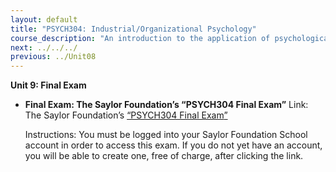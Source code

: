 ```yaml
---
layout: default
title: "PSYCH304: Industrial/Organizational Psychology"
course_description: "An introduction to the application of psychological research and theory to human interaction (both with other humans and with human factors, or machines and computers) in the workplace."
next: ../../../
previous: ../Unit08
---
```

**Unit 9: Final Exam** <span id="9"></span> 
-   **Final Exam: The Saylor Foundation’s “PSYCH304 Final Exam”**
    Link: The Saylor Foundation’s [“PSYCH304 Final
    Exam](http://school.saylor.org/mod/quiz/view.php?id=240)[”](http://school.saylor.org/mod/quiz/view.php?id=240)  
      
     Instructions: You must be logged into your Saylor Foundation School
    account in order to access this exam. If you do not yet have an
    account, you will be able to create one, free of charge, after
    clicking the link.


